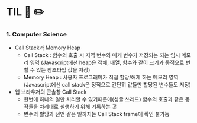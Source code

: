 # TIL 📖 ✏️


 ### 1. Computer Science
 
  - Call Stack과 Memory Heap
    * Call Stack : 함수의 호출 시 지역 변수와 매개 변수가 저장되는 되는 임시 메모리 영역
      (Javascript에선 heap은 객체, 배열, 함수와 같이 크기가 동적으로 변할 수 있는 참조타입 값을 저장)
    * Memory Heap : 사용자 프로그래머가 직접 할당/해제 하는 메모리 영역
      (Javascript에선 call stack은 정적으로 간단히 값들만 할당된 변수들도 저장)
  - 웹 브라우저의 콘솔창 Call Stack
    * 한번에 하나의 일만 처리할 수 있기때문에(싱글 쓰레드) 함수의 호출과 같은 동작들을 차례대로 실행하기 위해 기록하는 곳 
    * 변수의 할당과 선언 같은 일까지는 Call Stack frame에 확인 불가능
